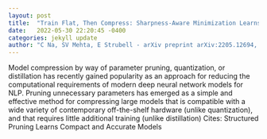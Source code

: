 ```yaml
---
layout: post
title:  "Train Flat, Then Compress: Sharpness-Aware Minimization Learns More Compressible Models"
date:   2022-05-30 22:20:45 -0400
categories: jekyll update
author: "C Na, SV Mehta, E Strubell - arXiv preprint arXiv:2205.12694, 2022"
---
```

Model compression by way of parameter pruning, quantization, or distillation has recently gained popularity as an approach for reducing the computational requirements of modern deep neural network models for NLP. Pruning unnecessary parameters has emerged as a simple and effective method for compressing large models that is compatible with a wide variety of contemporary off-the-shelf hardware (unlike quantization), and that requires little additional training (unlike distillation)  Cites: Structured Pruning Learns Compact and Accurate Models
